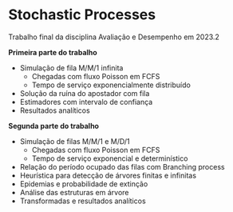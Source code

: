 # Stochastic Processes

Trabalho final da disciplina Avaliação e Desempenho em 2023.2

**Primeira parte do trabalho**

- Simulação de fila M/M/1 infinita
  - Chegadas com fluxo Poisson em FCFS
  - Tempo de serviço exponencialmente distribuído
- Solução da ruína do apostador com fila
- Estimadores com intervalo de confiança
- Resultados analíticos

**Segunda parte do trabalho**

- Simulação de filas M/M/1 e M/D/1
  - Chegadas com fluxo Poisson em FCFS
  - Tempo de serviço exponencial e determinístico
- Relação do período ocupado das filas com Branching process
- Heurística para detecção de árvores finitas e infinitas
- Epidemias e probabilidade de extinção
- Análise das estruturas em árvore
- Transformadas e resultados analíticos
